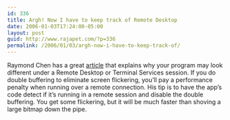 ```yaml
---
id: 336
title: Argh! Now I have to keep track of Remote Desktop
date: 2006-01-03T17:24:00-05:00
layout: post
guid: http://www.rajapet.com/?p=336
permalink: /2006/01/03/argh-now-i-have-to-keep-track-of/
---
```

Raymond Chen has a great [article](http://blogs.msdn.com/oldnewthing/archive/2006/01/03/508694.aspx "The new old thing") that explains why your program may look different under a Remote Desktop or Terminal Services session. If you do double buffering to eliminate screen flickering, you&#8217;ll pay a performance penalty when running over a remote connection. His tip is to have the app&#8217;s code detect if it&#8217;s running in a remote session and disable the double buffering. You get some flickering, but it will be much faster than shoving a large bitmap down the pipe.